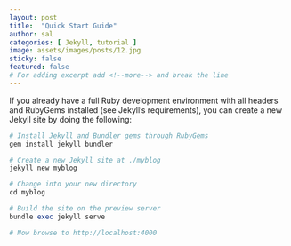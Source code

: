 ```yaml
---
layout: post
title:  "Quick Start Guide"
author: sal
categories: [ Jekyll, tutorial ]
image: assets/images/posts/12.jpg
sticky: false
featured: false
# For adding excerpt add <!--more--> and break the line
---
```


If you already have a full Ruby development environment with all headers and RubyGems installed (see Jekyll’s requirements), you can create a new Jekyll site by doing the following:

```ruby
# Install Jekyll and Bundler gems through RubyGems
gem install jekyll bundler

# Create a new Jekyll site at ./myblog
jekyll new myblog

# Change into your new directory
cd myblog

# Build the site on the preview server
bundle exec jekyll serve

# Now browse to http://localhost:4000
```